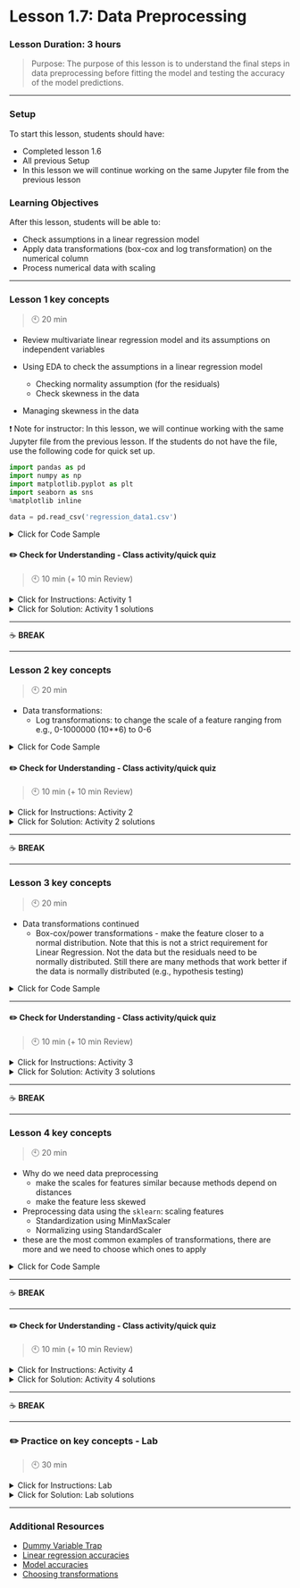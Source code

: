 # Lesson 1.7: Data Preprocessing

### Lesson Duration: 3 hours

> Purpose: The purpose of this lesson is to understand the final steps in data preprocessing before fitting the model and testing the accuracy of the model predictions.

---

### Setup

To start this lesson, students should have:

- Completed lesson 1.6
- All previous Setup
- In this lesson we will continue working on the same Jupyter file from the previous lesson

### Learning Objectives

After this lesson, students will be able to:

- Check assumptions in a linear regression model
- Apply data transformations (box-cox and log transformation) on the numerical column
- Process numerical data with scaling

---

### Lesson 1 key concepts

> :clock10: 20 min

- Review multivariate linear regression model and its assumptions on independent variables
- Using EDA to check the assumptions in a linear regression model

  - Checking normality assumption (for the residuals)
  - Check skewness in the data

- Managing skewness in the data

:exclamation: Note for instructor: In this lesson, we will continue working with the same Jupyter file from the previous lesson. If the students do not have the file, use the following code for quick set up.

```python
import pandas as pd
import numpy as np
import matplotlib.pyplot as plt
import seaborn as sns
%matplotlib inline
```

```python
data = pd.read_csv('regression_data1.csv')
```

<details>
<summary> Click for Code Sample </summary>

```python
data['HV1'].hist()
plt.show()
sns.distplot(data['HV1'])
plt.show()
sns.distplot(data['IC1'])
plt.show()
sns.boxplot(x=data['IC1'])
plt.show()


iqr = np.percentile(data['IC1'],75) - np.percentile(data['IC1'],25)
upper_limit = np.percentile(data['IC1'],75) + 1.5*iqr
lower_limit = np.percentile(data['IC1'],25) - 1.5*iqr
data = data[(data['IC1']>lower_limit) & (data['IC1']<upper_limit)]
sns.distplot(data['IC1'])
plt.show()
```

</details>

#### :pencil2: Check for Understanding - Class activity/quick quiz

> :clock10: 10 min (+ 10 min Review)

<details>
  <summary> Click for Instructions: Activity 1 </summary>

(_Share the following link with your students. Students should clone/download repository to be able to work on the tasks._)

- Link to [activity 1](https://github.com/ironhack-edu/data_1.07_activities/blob/master/1.07_activity_1.md).

</details>

<details>
  <summary>Click for Solution: Activity 1 solutions</summary>

- Link to [activity 1 solution](https://gist.github.com/ironhack-edu/7eb4f6351bb7e6a17b4ab83ffcf282ad).

</details>

---

:coffee: **BREAK**

---

### Lesson 2 key concepts

> :clock10: 20 min

- Data transformations:
  - Log transformations: to change the scale of a feature ranging from e.g., 0-1000000 (10**6) to 0-6

<details>
<summary> Click for Code Sample </summary>

> Log transformation

- Since some values might become -inf when we take the logarithm of values in the column that are 0, we will have to filter those values. Remember we might not able to use this method if there are too many such values and if they are important.

```python
# Code to test how the transformation will look like.
# Here we are trying two different codes. Notice that in the first function
# we are replacing the -inf values after we take logarithm by 0 while in
# the second case we will replace them with np.NaN. The idea is that
# we will then replace those NaN values in the column with the mean or
# median of the column

def log_transfom_clean1(x):
    x = np.log(x)
    if np.isfinite(x):
        return x
    else:
        return 0

HV1_log = list(map(log_transfom_clean1, data['HV1']))
sns.distplot(HV1_log)
plt.show()
```

```python
def log_transfom_clean2(x):
    x = np.log(x)
    if np.isfinite(x):
        return x
    else:
        return np.NAN # We are returning NaNs so that we can replace them with means later
data['HV1_log'] = list(map(log_transfom_clean2, data['HV1']))
# Now we replace the NA by the mean
data['HV1_log'] = data['HV1_log'].fillna(np.mean(data['HV1_log']))
sns.distplot(data['HV1_log'])
plt.show()
```

```python
data = data.drop(['HV1'], axis=1)
data.head()
```

</details>

#### :pencil2: Check for Understanding - Class activity/quick quiz

> :clock10: 10 min (+ 10 min Review)

<details>
  <summary> Click for Instructions: Activity 2 </summary>

- Link to [activity 2](https://github.com/ironhack-edu/data_1.07_activities/blob/master/1.07_activity_2.md).

</details>

<details>
  <summary>Click for Solution: Activity 2 solutions</summary>

- Link to [activity 2 solution](https://gist.github.com/ironhack-edu/d312ba015b43c65d87fc0046ee711901).

</details>

---

:coffee: **BREAK**

---

### Lesson 3 key concepts

> :clock10: 20 min

- Data transformations continued
  - Box-cox/power transformations - make the feature closer to a normal distribution. Note that this is not a strict requirement for Linear Regression. Not the data but the residuals need to be normally distributed. Still there are many methods that work better if the data is normally distributed (e.g., hypothesis testing)

<details>
<summary> Click for Code Sample </summary>

- Box-cox transformation

The data should be strictly positive to be able to use it in SciPy. We will use it on 'IC1'.

```python
# Since this is median household income, we can filter out negative values:
# len(data[data['IC1']<=0])  # number of such observations.

# if you do not want to lose this data, replace it with the mean of the column
data['IC1_'] = np.where(data['IC1']<=0,0,data['IC1'])

# now calculate mean of the new column , excluding zeros in the count
mean = np.sum(data['IC1_'])/len(data[data['IC1_']>0])

data['IC1_'] = data['IC1_'].replace(0,mean)
data = data.drop(['IC1'], axis=1)
from scipy import stats
xt, lmbda = stats.boxcox(data['IC1_'])
sns.distplot(xt)
plt.show()
```

</details>

---

#### :pencil2: Check for Understanding - Class activity/quick quiz

> :clock10: 10 min (+ 10 min Review)

<details>
  <summary> Click for Instructions: Activity 3 </summary>

- Link to [activity 3](https://github.com/ironhack-edu/data_1.07_activities/blob/master/1.07_activity_3.md).

</details>

<details>
  <summary>Click for Solution: Activity 3 solutions</summary>

- Link to [activity 3 solution](https://gist.github.com/ironhack-edu/ee9dcf8a37231078c829936ba9b22e9a).

</details>

---

:coffee: **BREAK**

---

### Lesson 4 key concepts

> :clock10: 20 min

- Why do we need data preprocessing
  - make the scales for features similar because methods depend on distances
  - make the feature less skewed
- Preprocessing data using the `sklearn`: scaling features
  - Standardization using MinMaxScaler
  - Normalizing using StandardScaler
- these are the most common examples of transformations, there are more and we need to choose which ones to apply

<details>
<summary> Click for Code Sample </summary>

```python
from sklearn.preprocessing import MinMaxScaler
from sklearn.preprocessing import StandardScaler


data = pd.read_csv('regression_data.csv') # this file is inside files_for_lesson_and_activities folder

Y = data['TARGET_D']
data = data.drop(['TARGET_D'], axis=1)
X_num = data.select_dtypes(include = np.number)
X_cat = data.select_dtypes(include = np.object)
```

```python
# scaling data
transformer = MinMaxScaler().fit(X_num)
x_normalized = transformer.transform(X_num)
print(x_normalized.shape)
# pd.DataFrame(x_normalized)
```

```python
# normalizing using standard scaler
transformer = StandardScaler().fit(X_num)
x_standardized = transformer.transform(X_num)
print(x_standardized.shape)
# pd.DataFrame(x_standardized)
```

</details>

---

:coffee: **BREAK**

---

#### :pencil2: Check for Understanding - Class activity/quick quiz

> :clock10: 10 min (+ 10 min Review)

<details>
  <summary> Click for Instructions: Activity 4 </summary>

- Link to [activity 4](https://github.com/ironhack-edu/data_1.07_activities/blob/master/1.07_activity_4.md).

</details>

<details>
  <summary>Click for Solution: Activity 4 solutions</summary>

- Link to [activity 4 solution](https://gist.github.com/ironhack-edu/a431d2ee41c09f1cec3323bde89760e2).

</details>

---

:coffee: **BREAK**

---

### :pencil2: Practice on key concepts - Lab

> :clock10: 30 min

<details>
  <summary> Click for Instructions: Lab </summary>

- Link to the lab: [https://github.com/ironhack-labs/lab-customer-analysis-round-5](https://github.com/ironhack-labs/lab-customer-analysis-round-5)

</details>

<details>
  <summary>Click for Solution: Lab solutions</summary>

- Link to the [lab solution](https://gist.github.com/ironhack-edu/61d4dc9eba7bf396f40d6a5c862711bc).

</details>

---

### Additional Resources

- [Dummy Variable Trap](https://www.jigsawacademy.com/understanding-dummy-variable-traps-regression/)
- [Linear regression accuracies](https://www.dataquest.io/blog/understanding-regression-error-metrics/)
- [Model accuracies](https://scikit-learn.org/stable/modules/model_evaluation.html)
- [Choosing transformations](https://towardsdatascience.com/scale-standardize-or-normalize-with-scikit-learn-6ccc7d176a02)

